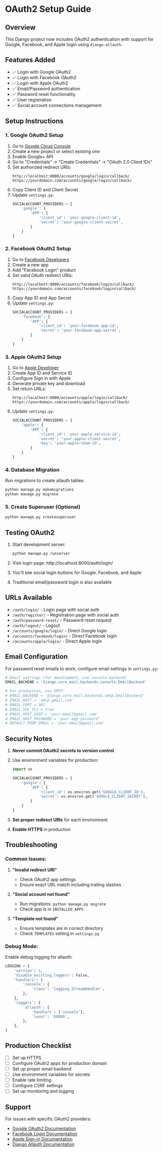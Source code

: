 # OAuth2 Setup Guide

## Overview
This Django project now includes OAuth2 authentication with support for Google, Facebook, and Apple login using `django-allauth`.

## Features Added
- ✅ Login with Google OAuth2
- ✅ Login with Facebook OAuth2  
- ✅ Login with Apple OAuth2
- ✅ Email/Password authentication
- ✅ Password reset functionality
- ✅ User registration
- ✅ Social account connections management

## Setup Instructions

### 1. Google OAuth2 Setup

1. Go to [Google Cloud Console](https://console.cloud.google.com/)
2. Create a new project or select existing one
3. Enable Google+ API
4. Go to "Credentials" → "Create Credentials" → "OAuth 2.0 Client IDs"
5. Set authorized redirect URIs:
   ```
   http://localhost:8000/accounts/google/login/callback/
   https://yourdomain.com/accounts/google/login/callback/
   ```
6. Copy Client ID and Client Secret
7. Update `settings.py`:
   ```python
   SOCIALACCOUNT_PROVIDERS = {
       'google': {
           'APP': {
               'client_id': 'your-google-client-id',
               'secret': 'your-google-client-secret',
           }
       }
   }
   ```

### 2. Facebook OAuth2 Setup

1. Go to [Facebook Developers](https://developers.facebook.com/)
2. Create a new app
3. Add "Facebook Login" product
4. Set valid OAuth redirect URIs:
   ```
   http://localhost:8000/accounts/facebook/login/callback/
   https://yourdomain.com/accounts/facebook/login/callback/
   ```
5. Copy App ID and App Secret
6. Update `settings.py`:
   ```python
   SOCIALACCOUNT_PROVIDERS = {
       'facebook': {
           'APP': {
               'client_id': 'your-facebook-app-id',
               'secret': 'your-facebook-app-secret',
           }
       }
   }
   ```

### 3. Apple OAuth2 Setup

1. Go to [Apple Developer](https://developer.apple.com/)
2. Create App ID and Service ID
3. Configure Sign in with Apple
4. Generate private key and download
5. Set return URLs:
   ```
   http://localhost:8000/accounts/apple/login/callback/
   https://yourdomain.com/accounts/apple/login/callback/
   ```
6. Update `settings.py`:
   ```python
   SOCIALACCOUNT_PROVIDERS = {
       'apple': {
           'APP': {
               'client_id': 'your-apple-service-id',
               'secret': 'your-apple-client-secret',
               'key': 'your-apple-team-id',
           }
       }
   }
   ```

### 4. Database Migration

Run migrations to create allauth tables:
```bash
python manage.py makemigrations
python manage.py migrate
```

### 5. Create Superuser (Optional)

```bash
python manage.py createsuperuser
```

## Testing OAuth2

1. Start development server:
   ```bash
   python manage.py runserver
   ```

2. Visit login page: http://localhost:8000/auth/login/

3. You'll see social login buttons for Google, Facebook, and Apple

4. Traditional email/password login is also available

## URLs Available

- `/auth/login/` - Login page with social auth
- `/auth/register/` - Registration page with social auth
- `/auth/password-reset/` - Password reset request
- `/auth/logout/` - Logout
- `/accounts/google/login/` - Direct Google login
- `/accounts/facebook/login/` - Direct Facebook login
- `/accounts/apple/login/` - Direct Apple login

## Email Configuration

For password reset emails to work, configure email settings in `settings.py`:

```python
# Email settings (for development, use console backend)
EMAIL_BACKEND = 'django.core.mail.backends.console.EmailBackend'

# For production, use SMTP:
# EMAIL_BACKEND = 'django.core.mail.backends.smtp.EmailBackend'
# EMAIL_HOST = 'smtp.gmail.com'
# EMAIL_PORT = 587
# EMAIL_USE_TLS = True
# EMAIL_HOST_USER = 'your-email@gmail.com'
# EMAIL_HOST_PASSWORD = 'your-app-password'
# DEFAULT_FROM_EMAIL = 'your-email@gmail.com'
```

## Security Notes

1. **Never commit OAuth2 secrets to version control**
2. Use environment variables for production:
   ```python
   import os
   
   SOCIALACCOUNT_PROVIDERS = {
       'google': {
           'APP': {
               'client_id': os.environ.get('GOOGLE_CLIENT_ID'),
               'secret': os.environ.get('GOOGLE_CLIENT_SECRET'),
           }
       }
   }
   ```

3. **Set proper redirect URIs** for each environment

4. **Enable HTTPS** in production

## Troubleshooting

### Common Issues:

1. **"Invalid redirect URI"**
   - Check OAuth2 app settings
   - Ensure exact URL match including trailing slashes

2. **"Social account not found"**
   - Run migrations: `python manage.py migrate`
   - Check app is in `INSTALLED_APPS`

3. **"Template not found"**
   - Ensure templates are in correct directory
   - Check `TEMPLATES` setting in `settings.py`

### Debug Mode:

Enable debug logging for allauth:
```python
LOGGING = {
    'version': 1,
    'disable_existing_loggers': False,
    'handlers': {
        'console': {
            'class': 'logging.StreamHandler',
        },
    },
    'loggers': {
        'allauth': {
            'handlers': ['console'],
            'level': 'DEBUG',
        },
    },
}
```

## Production Checklist

- [ ] Set up HTTPS
- [ ] Configure OAuth2 apps for production domain
- [ ] Set up proper email backend
- [ ] Use environment variables for secrets
- [ ] Enable rate limiting
- [ ] Configure CSRF settings
- [ ] Set up monitoring and logging

## Support

For issues with specific OAuth2 providers:
- [Google OAuth2 Documentation](https://developers.google.com/identity/protocols/oauth2)
- [Facebook Login Documentation](https://developers.facebook.com/docs/facebook-login/)
- [Apple Sign-in Documentation](https://developer.apple.com/sign-in-with-apple/)
- [Django Allauth Documentation](https://django-allauth.readthedocs.io/)

